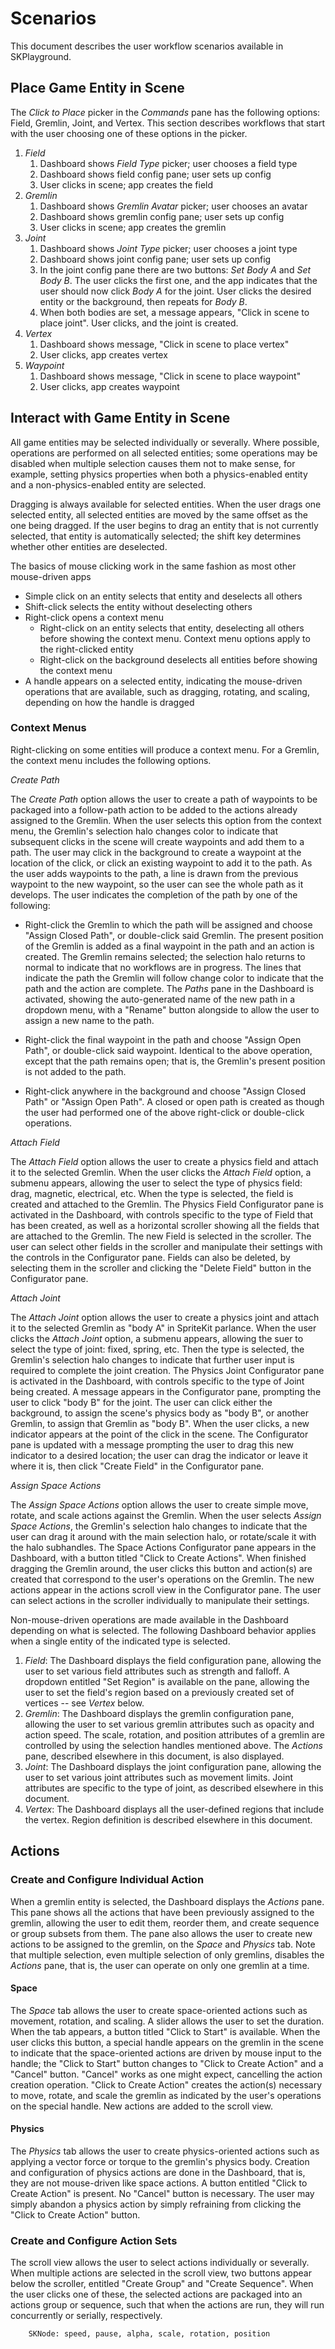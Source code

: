 #  Scenarios

This document describes the user workflow scenarios available in SKPlayground.

## Place Game Entity in Scene

The *Click to Place* picker in the *Commands* pane has the following options:
Field, Gremlin, Joint, and Vertex. This section describes workflows
that start with the user choosing one of these options in the picker.

1. *Field*
    1. Dashboard shows *Field Type* picker; user chooses a field type
    1. Dashboard shows field config pane; user sets up config
    1. User clicks in scene; app creates the field
1. *Gremlin*
    1. Dashboard shows *Gremlin Avatar* picker; user chooses an avatar
    1. Dashboard shows gremlin config pane; user sets up config
    1. User clicks in scene; app creates the gremlin
1. *Joint*
    1. Dashboard shows *Joint Type* picker; user chooses a joint type
    1. Dashboard shows joint config pane; user sets up config
    1. In the joint config pane there are two buttons: *Set Body A* and *Set Body B*.
    The user clicks the first one, and the app indicates that the user should now
    click *Body A* for the joint. User clicks the desired entity or the background,
    then repeats for *Body B*.
    1. When both bodies are set, a message appears, "Click in scene to place joint".
    User clicks, and the joint is created.
1. *Vertex*
    1. Dashboard shows message, "Click in scene to place vertex"
    1. User clicks, app creates vertex
1. *Waypoint*
    1. Dashboard shows message, "Click in scene to place waypoint"
    1. User clicks, app creates waypoint
        
## Interact with Game Entity in Scene

All game entities may be selected individually or severally. Where possible, operations
are performed on all selected entities; some operations may be disabled when multiple
selection causes them not to make sense, for example, setting physics properties when
both a physics-enabled entity and a non-physics-enabled entity are selected.

Dragging is always available for selected entities. When the user drags one selected
entity, all selected entities are moved by the same offset as the one being dragged.
If the user begins to drag an entity that is not currently selected, that entity is
automatically selected; the shift key determines whether other entities are deselected.

The basics of mouse clicking work in the same fashion as most other mouse-driven apps

- Simple click on an entity selects that entity and deselects all others
- Shift-click selects the entity without deselecting others
- Right-click opens a context menu
  - Right-click on an entity selects that entity, deselecting all others before showing the context menu. Context menu
  options apply to the right-clicked entity
  - Right-click on the background deselects all entities before showing the context menu
- A handle appears on a selected entity, indicating the mouse-driven operations that
are available, such as dragging, rotating, and scaling, depending on how the handle is
dragged

### Context Menus

Right-clicking on some entities will produce a context menu. For a Gremlin, the context menu includes
the following options.

*Create Path*

The *Create Path* option allows the user to create a path of waypoints to be packaged into a follow-path action to be
added to the actions already assigned to the Gremlin. When the user selects this option from the context menu, the
Gremlin's selection halo changes color to indicate that subsequent clicks in the scene will create waypoints and add
them to a path. The user may click in the background to create a waypoint at the location of the click, or click an
existing waypoint to add it to the path. As the user adds waypoints to the path, a line is drawn from the previous
waypoint to the new waypoint, so the user can see the whole path as it develops. The user indicates the completion of
the path by one of the following:

- Right-click the Gremlin to which the path will be assigned and choose "Assign Closed Path", or double-click said
Gremlin. The present position of
the Gremlin is added as a final waypoint in the path and an action is created. The Gremlin remains selected; the
selection halo returns to normal to indicate that no workflows are in progress. The lines that indicate the path the
Gremlin will follow change color to indicate that the path and the action are complete. The *Paths* pane in the
Dashboard is activated, showing the auto-generated name of the new path in a dropdown menu, with a "Rename" button
alongside to allow the user to assign a new name to the path.

- Right-click the final waypoint in the path and choose "Assign Open Path", or double-click said waypoint. Identical to
the above operation, except that the path remains open; that is, the Gremlin's present position is not added to the
path.

- Right-click anywhere in the background and choose "Assign Closed Path" or "Assign Open Path". A closed or open path
is created as though the user had performed one of the above right-click or double-click operations.

*Attach Field*

The *Attach Field* option allows the user to create a physics field and attach it to the selected Gremlin. When the
user clicks the *Attach Field* option, a submenu appears, allowing the user to select the type of physics field: drag,
magnetic, electrical, etc. When the type is selected, the field is created and attached to the Gremlin. The Physics
Field Configurator pane is activated in the Dashboard, with controls specific to the type of Field that has been
created, as well as a horizontal scroller showing all the fields that are attached to the Gremlin. The new Field is
selected in the scroller. The user can select other fields in the scroller and manipulate their settings with the
controls in the Configurator pane. Fields can also be deleted, by selecting them in the scroller and clicking the
"Delete Field" button in the Configurator pane.

*Attach Joint*

The *Attach Joint* option allows the user to create a physics joint and attach it to the selected Gremlin as "body A"
in SpriteKit parlance. When the user clicks the *Attach Joint* option, a submenu appears, allowing the suer to select
the type of joint: fixed, spring, etc. Then the type is selected, the Gremlin's selection halo changes to indicate that
further user input is required to complete the joint creation. The Physics Joint Configurator pane is activated in the
Dashboard, with controls specific to the type of Joint being created. A message appears in the Configurator pane,
prompting the user to click "body B" for the joint. The user can click either the background, to assign the scene's
physics body as "body B", or another Gremlin, to assign that Gremlin as "body B". When the user clicks, a new indicator
appears at the point of the click in the scene. The Configurator pane is updated with a message prompting the user to
drag this new indicator to a desired location; the user can drag the indicator or leave it where it is, then click
"Create Field" in the Configurator pane.  

*Assign Space Actions*

The *Assign Space Actions* option allows the user to create simple move, rotate, and scale actions against the
Gremlin. When the user selects *Assign Space Actions*, the Gremlin's selection halo changes to indicate that the user
can drag it around with the main selection halo, or rotate/scale it with the halo subhandles. The Space Actions
Configurator pane appears in the Dashboard, with a button titled "Click to Create Actions". When finished
dragging the Gremlin around, the user clicks this button and action(s) are created that correspond to the user's
operations on the Gremlin. The new actions appear in the actions scroll view in the Configurator pane. The user can
select actions in the scroller individually to manipulate their settings. 

Non-mouse-driven operations are made available in the Dashboard depending on what is
selected. The following Dashboard behavior applies when a single entity of the indicated
type is selected.

1. *Field*: The Dashboard displays the field configuration pane, allowing the user to
set various field attributes such as strength and falloff. A dropdown entitled "Set Region"
is available on the pane, allowing the user to set the field's region based on a previously
created set of vertices -- see *Vertex* below.
1. *Gremlin*: The Dashboard displays the gremlin configuration pane,
allowing the user to set various gremlin attributes such as opacity and action speed. The
scale, rotation, and position attributes of a gremlin are controlled by using the selection
handles mentioned above. The *Actions* pane, described elsewhere in this document, is also
displayed.
1. *Joint*: The Dashboard displays the joint configuration pane, allowing the user to set
various joint attributes such as movement limits. Joint attributes are specific to the
type of joint, as described elsewhere in this document.
1. *Vertex*: The Dashboard displays all the user-defined regions that include the vertex.
Region definition is described elsewhere in this document.

## Actions

### Create and Configure Individual Action

When a gremlin entity is selected, the Dashboard displays the *Actions* pane. This pane
shows all the actions that have been previously assigned to the gremlin, allowing the
user to edit them, reorder them, and create sequence or group subsets from them. The pane
also allows the user to create new actions to be assigned to the gremlin, on the *Space*
and *Physics* tab. Note that multiple selection, even multiple selection of only gremlins,
disables the *Actions* pane, that is, the user can operate on only one gremlin at a
time.

#### Space

The *Space* tab allows the user to create space-oriented actions such as movement,
rotation, and scaling. A slider allows the user to set the duration. When the tab
appears, a button titled "Click to Start" is available. When the user clicks this
button, a special handle appears on the gremlin in the scene to indicate that the
space-oriented actions are driven by mouse input to the handle; the "Click to Start"
button changes to "Click to Create Action" and a "Cancel" button. "Cancel" works
as one might expect, cancelling the action creation operation. "Click to Create
Action" creates the action(s) necessary to move, rotate, and scale the gremlin as
indicated by the user's operations on the special handle. New actions are added to
the scroll view.

#### Physics

The *Physics* tab allows the user to create physics-oriented actions such as
applying a vector force or torque to the gremlin's physics body. Creation and
configuration of physics actions are done in the Dashboard, that is, they are not
mouse-driven like space actions. A button entitled "Click to Create Action" is
present. No "Cancel" button is necessary. The user may simply abandon a physics
action by simply refraining from clicking the "Click to Create Action" button.

### Create and Configure Action Sets

The scroll view allows the user to select actions individually or severally. When
multiple actions are selected in the scroll view, two buttons appear below the scroller,
entitled "Create Group" and "Create Sequence". When the user clicks one of these, the
selected actions are packaged into an actions group or sequence, such that when the
actions are run, they will run concurrently or serially, respectively.
            
        SKNode: speed, pause, alpha, scale, rotation, position
